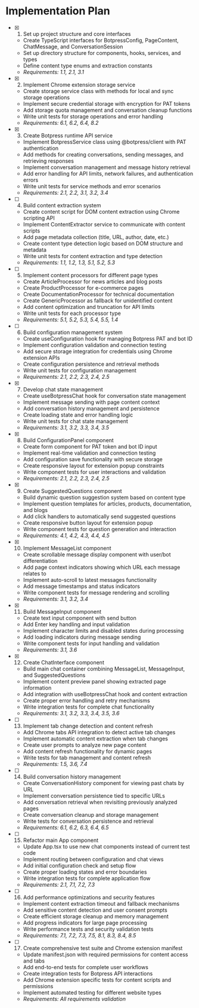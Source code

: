# Implementation Plan

- [x] 1. Set up project structure and core interfaces

  - Create TypeScript interfaces for BotpressConfig, PageContent, ChatMessage, and ConversationSession
  - Set up directory structure for components, hooks, services, and types
  - Define content type enums and extraction constants
  - _Requirements: 1.1, 2.1, 3.1_

- [x] 2. Implement Chrome extension storage service

  - Create storage service class with methods for local and sync storage operations
  - Implement secure credential storage with encryption for PAT tokens
  - Add storage quota management and conversation cleanup functions
  - Write unit tests for storage operations and error handling
  - _Requirements: 6.1, 6.2, 6.4, 8.2_

- [x] 3. Create Botpress runtime API service

  - Implement BotpressService class using @botpress/client with PAT authentication
  - Add methods for creating conversations, sending messages, and retrieving responses
  - Implement conversation management and message history retrieval
  - Add error handling for API limits, network failures, and authentication errors
  - Write unit tests for service methods and error scenarios
  - _Requirements: 2.1, 2.2, 3.1, 3.2, 3.4_

- [ ] 4. Build content extraction system

  - Create content script for DOM content extraction using Chrome scripting API
  - Implement ContentExtractor service to communicate with content scripts
  - Add page metadata collection (title, URL, author, date, etc.)
  - Create content type detection logic based on DOM structure and metadata
  - Write unit tests for content extraction and type detection
  - _Requirements: 1.1, 1.2, 1.3, 5.1, 5.2, 5.3_

- [ ] 5. Implement content processors for different page types

  - Create ArticleProcessor for news articles and blog posts
  - Create ProductProcessor for e-commerce pages
  - Create DocumentationProcessor for technical documentation
  - Create GenericProcessor as fallback for unidentified content
  - Add content optimization and truncation for API limits
  - Write unit tests for each processor type
  - _Requirements: 5.1, 5.2, 5.3, 5.4, 5.5, 1.4_

- [ ] 6. Build configuration management system

  - Create useConfiguration hook for managing Botpress PAT and bot ID
  - Implement configuration validation and connection testing
  - Add secure storage integration for credentials using Chrome extension APIs
  - Create configuration persistence and retrieval methods
  - Write unit tests for configuration management
  - _Requirements: 2.1, 2.2, 2.3, 2.4, 2.5_

- [x] 7. Develop chat state management

  - Create useBotpressChat hook for conversation state management
  - Implement message sending with page content context
  - Add conversation history management and persistence
  - Create loading state and error handling logic
  - Write unit tests for chat state management
  - _Requirements: 3.1, 3.2, 3.3, 3.4, 3.5_

- [x] 8. Build ConfigurationPanel component

  - Create form component for PAT token and bot ID input
  - Implement real-time validation and connection testing
  - Add configuration save functionality with secure storage
  - Create responsive layout for extension popup constraints
  - Write component tests for user interactions and validation
  - _Requirements: 2.1, 2.2, 2.3, 2.4, 2.5_

- [x] 9. Create SuggestedQuestions component

  - Build dynamic question suggestion system based on content type
  - Implement question templates for articles, products, documentation, and blogs
  - Add click handlers to automatically send suggested questions
  - Create responsive button layout for extension popup
  - Write component tests for question generation and interaction
  - _Requirements: 4.1, 4.2, 4.3, 4.4, 4.5_

- [x] 10. Implement MessageList component

  - Create scrollable message display component with user/bot differentiation
  - Add page context indicators showing which URL each message relates to
  - Implement auto-scroll to latest messages functionality
  - Add message timestamps and status indicators
  - Write component tests for message rendering and scrolling
  - _Requirements: 3.1, 3.2, 3.4_

- [x] 11. Build MessageInput component

  - Create text input component with send button
  - Add Enter key handling and input validation
  - Implement character limits and disabled states during processing
  - Add loading indicators during message sending
  - Write component tests for input handling and validation
  - _Requirements: 3.1, 3.6_

- [x] 12. Create ChatInterface component

  - Build main chat container combining MessageList, MessageInput, and SuggestedQuestions
  - Implement content preview panel showing extracted page information
  - Add integration with useBotpressChat hook and content extraction
  - Create proper error handling and retry mechanisms
  - Write integration tests for complete chat functionality
  - _Requirements: 3.1, 3.2, 3.3, 3.4, 3.5, 3.6_

- [ ] 13. Implement tab change detection and content refresh

  - Add Chrome tabs API integration to detect active tab changes
  - Implement automatic content extraction when tab changes
  - Create user prompts to analyze new page content
  - Add content refresh functionality for dynamic pages
  - Write tests for tab management and content refresh
  - _Requirements: 1.5, 3.6, 7.4_

- [ ] 14. Build conversation history management

  - Create ConversationHistory component for viewing past chats by URL
  - Implement conversation persistence tied to specific URLs
  - Add conversation retrieval when revisiting previously analyzed pages
  - Create conversation cleanup and storage management
  - Write tests for conversation persistence and retrieval
  - _Requirements: 6.1, 6.2, 6.3, 6.4, 6.5_

- [ ] 15. Refactor main App component

  - Update App.tsx to use new chat components instead of current test code
  - Implement routing between configuration and chat views
  - Add initial configuration check and setup flow
  - Create proper loading states and error boundaries
  - Write integration tests for complete application flow
  - _Requirements: 2.1, 7.1, 7.2, 7.3_

- [ ] 16. Add performance optimizations and security features

  - Implement content extraction timeout and fallback mechanisms
  - Add sensitive content detection and user consent prompts
  - Create efficient storage cleanup and memory management
  - Add progress indicators for large page processing
  - Write performance tests and security validation tests
  - _Requirements: 7.1, 7.2, 7.3, 7.5, 8.1, 8.3, 8.4, 8.5_

- [ ] 17. Create comprehensive test suite and Chrome extension manifest
  - Update manifest.json with required permissions for content access and tabs
  - Add end-to-end tests for complete user workflows
  - Create integration tests for Botpress API interactions
  - Add Chrome extension specific tests for content scripts and permissions
  - Implement automated testing for different website types
  - _Requirements: All requirements validation_
